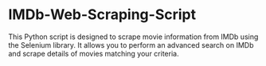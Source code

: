 # IMDb-Web-Scraping-Script
This Python script is designed to scrape movie information from IMDb using the Selenium library. It allows you to perform an advanced search on IMDb and scrape details of movies matching your criteria.
